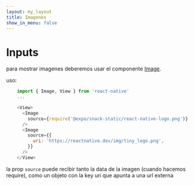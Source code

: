 ```yaml
---
layout: my_layout
title: Imagenes
show_in_menu: false
---
```

# Inputs

para mostrar imagenes deberemos usar el componente [Image](https://reactnative.dev/docs/image).

uso:

```js
    import { Image, View } from 'react-native'
    ...

    <View>
      <Image
        source={require('@expo/snack-static/react-native-logo.png')}
      />
      <Image
        source={{
          uri: 'https://reactnative.dev/img/tiny_logo.png',
        }}
      />
    </View>
```

la prop `source` puede recibir tanto la data de la imagen (cuando hacemos require), como un objeto con la key uri que apunta a una url externa

